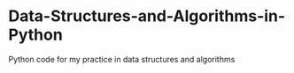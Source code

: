 # Data-Structures-and-Algorithms-in-Python
Python code for my practice in data structures and algorithms

